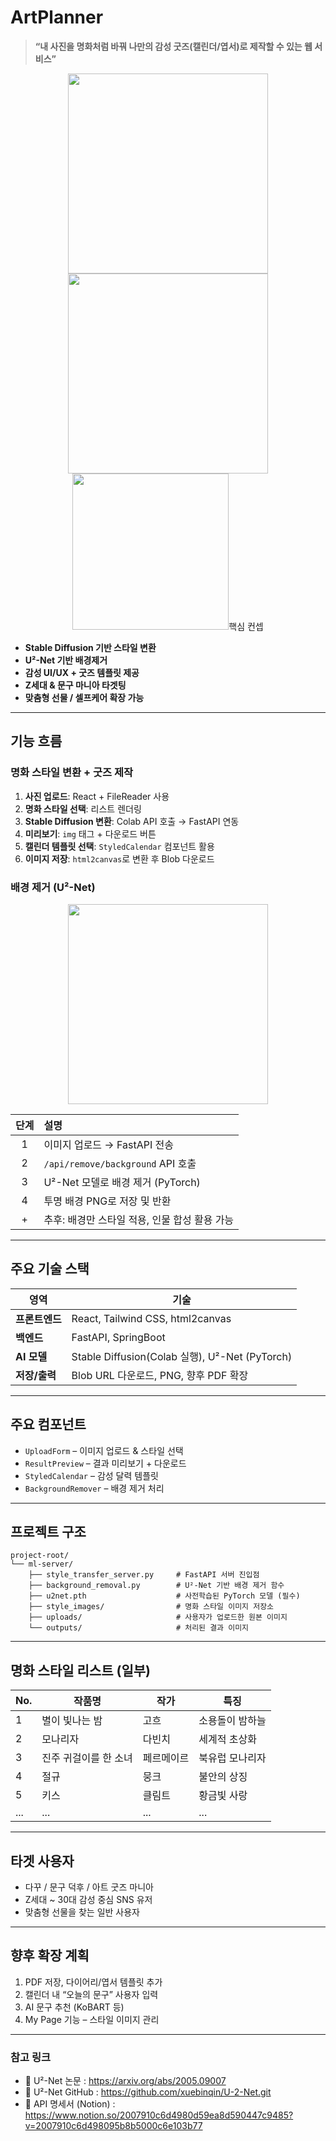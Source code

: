 # ArtPlanner

> **“내 사진을 명화처럼 바꿔 나만의 감성 굿즈(캘린더/엽서)로 제작할 수 있는 웹 서비스”**
<p align="center">
  <img src="https://github.com/user-attachments/assets/655689b6-06a8-4517-82c1-12e93de75c53" width="320" />
  <img src="https://github.com/user-attachments/assets/c26be71e-c689-4ac8-91be-daae607c95cb" width="320" />
  <img src="https://github.com/user-attachments/assets/0a8a26f0-6f2d-4f8b-9c32-ac7b4c7b1822" height="250/>
</p>


---

## 핵심 컨셉

- **Stable Diffusion 기반 스타일 변환**
- **U²-Net 기반 배경제거**
- **감성 UI/UX + 굿즈 템플릿 제공**
- **Z세대 & 문구 마니아 타겟팅**
- **맞춤형 선물 / 셀프케어 확장 가능**

---

## 기능 흐름

### 명화 스타일 변환 + 굿즈 제작

1. **사진 업로드**: React + FileReader 사용
2. **명화 스타일 선택**: 리스트 렌더링
3. **Stable Diffusion 변환**: Colab API 호출 → FastAPI 연동
4. **미리보기**: `img` 태그 + 다운로드 버튼
5. **캘린더 템플릿 선택**: `StyledCalendar` 컴포넌트 활용
6. **이미지 저장**: `html2canvas`로 변환 후 Blob 다운로드

### 배경 제거 (U²-Net)
<p align="center">
  <img src="https://github.com/user-attachments/assets/10584f04-71d7-4eff-bd3c-f24f17ccb9d9" width="320" />

</p>

| 단계 | 설명 |
|:--:|:--|
| 1 | 이미지 업로드 → FastAPI 전송 |
| 2 | `/api/remove/background` API 호출 |
| 3 | U²-Net 모델로 배경 제거 (PyTorch) |
| 4 | 투명 배경 PNG로 저장 및 반환 |
| + | 추후: 배경만 스타일 적용, 인물 합성 활용 가능 |

---

## 주요 기술 스택

| 영역 | 기술 |
|------|------|
| **프론트엔드** | React, Tailwind CSS, html2canvas |
| **백엔드** | FastAPI, SpringBoot |
| **AI 모델** | Stable Diffusion(Colab 실행), U²-Net (PyTorch) |
| **저장/출력** | Blob URL 다운로드, PNG, 향후 PDF 확장 |

---

## 주요 컴포넌트

- `UploadForm` – 이미지 업로드 & 스타일 선택
- `ResultPreview` – 결과 미리보기 + 다운로드
- `StyledCalendar` – 감성 달력 템플릿
- `BackgroundRemover` – 배경 제거 처리

---

## 프로젝트 구조
```
project-root/
└── ml-server/
    ├── style_transfer_server.py     # FastAPI 서버 진입점
    ├── background_removal.py        # U²-Net 기반 배경 제거 함수
    ├── u2net.pth                    # 사전학습된 PyTorch 모델 (필수)
    ├── style_images/                # 명화 스타일 이미지 저장소
    ├── uploads/                     # 사용자가 업로드한 원본 이미지
    └── outputs/                     # 처리된 결과 이미지
```

---

## 명화 스타일 리스트 (일부)
| No. | 작품명          | 작가    | 특징       |
| --- | ------------ | ----- | -------- |
| 1   | 별이 빛나는 밤     | 고흐    | 소용돌이 밤하늘 |
| 2   | 모나리자         | 다빈치   | 세계적 초상화  |
| 3   | 진주 귀걸이를 한 소녀 | 페르메이르 | 북유럽 모나리자 |
| 4   | 절규           | 뭉크    | 불안의 상징   |
| 5   | 키스           | 클림트   | 황금빛 사랑   |
| ... | ...          | ...   | ...      |

---

## 타겟 사용자
- 다꾸 / 문구 덕후 / 아트 굿즈 마니아
- Z세대 ~ 30대 감성 중심 SNS 유저
- 맞춤형 선물을 찾는 일반 사용자

--- 

## 향후 확장 계획
1. PDF 저장, 다이어리/엽서 템플릿 추가
2. 캘린더 내 “오늘의 문구” 사용자 입력
3. AI 문구 추천 (KoBART 등)
4. My Page 기능 – 스타일 이미지 관리

---

### 참고 링크
- 📄 U²-Net 논문 : https://arxiv.org/abs/2005.09007
- 🔗 U²-Net GitHub : https://github.com/xuebinqin/U-2-Net.git
- 📘 API 명세서 (Notion) : https://www.notion.so/2007910c6d4980d59ea8d590447c9485?v=2007910c6d498095b8b5000c6e103b77



